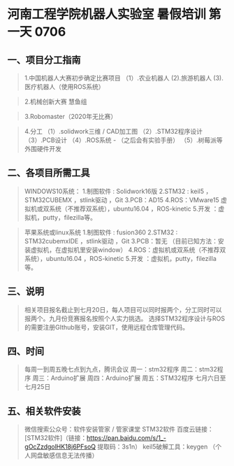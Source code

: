 # 河南工程学院机器人实验室 暑假培训  第一天 0706

## 一、项目分工指南
> 1.中国机器人大赛初步确定比赛项目
（1）.农业机器人
(2).旅游机器人
(3).医疗机器人（使用ROS系统）

> 2.机械创新大赛
慧鱼组

> 3.Robomaster（2020年无比赛）

> 4.分工
（1）.solidwork三维 / CAD加工图
（2）.STM32程序设计
（3）.PCB设计
（4）.ROS系统 - （之后会有实验手册）
（5）.树莓派等外围硬件开发

## 二、各项目所需工具
> WINDOWS10系统：
> 1.制图软件  :  Solidwork16版
> 2.STM32     :  keil5 ，STM32CUBEMX ，stlink驱动 ，Git
> 3.PCB：AD15
> 4.ROS：VMware15 虚拟机或双系统（不推荐双系统），ubuntu16.04  ，ROS-kinetic 
>5.开发  ：虚拟机，putty，filezilla等。

>苹果系统或linux系统
>1.制图软件  :  fusion360
>2.STM32     :  STM32cubemxIDE ，stlink驱动 ，Git
>3.PCB：暂无  （目前已知方法：安装虚拟机，在虚拟机里安装window）
>4.ROS：虚拟机或双系统（不推荐双系统），ubuntu16.04  ，ROS-kinetic 
>5.开发  ：虚拟机，putty，filezilla等。



## 三、说明
>相关项目报名截止到七月20日，每人项目可以同时报两个，分工同时可以报两个。九月份竞赛报名按照个人实力挑选。
>选择STM32程序设计与ROS的需要注册GIthub账号，安装GIT，使用远程仓库管理代码。

## 四、时间
> 每周一到周五晚七点到九点，腾讯会议
周一：stm32程序
周二：stm32程序
周三：Arduino扩展
周四：Arduino扩展
周五：STM32程序
七月六日至七月25日


## 五、相关软件安装
> 微信搜索公众号：软件安装管家 / 管家课堂
> STM32软件 百度云链接：[STM32软件]（链接：https://pan.baidu.com/s/1_-gOcZzdgolHK18j6PFsoQ 
提取码：3s1n）
>keil5破解工具：keygen （个人网盘敏感信息无法传播）



